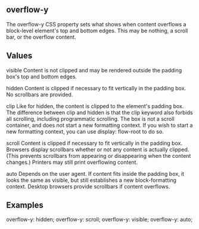## overflow-y
The overflow-y CSS property sets what shows when content overflows a block-level element's top and bottom edges. This may be nothing, a scroll bar, or the overflow content.

## Values

visible
Content is not clipped and may be rendered outside the padding box's top and bottom edges.

hidden
Content is clipped if necessary to fit vertically in the padding box. No scrollbars are provided.

clip 
Like for hidden, the content is clipped to the element's padding box. The difference between clip and hidden is that the clip keyword also forbids all scrolling, including programmatic scrolling. The box is not a scroll container, and does not start a new formatting context. If you wish to start a new formatting context, you can use display: flow-root to do so.

scroll
Content is clipped if necessary to fit vertically in the padding box. Browsers display scrollbars whether or not any content is actually clipped. (This prevents scrollbars from appearing or disappearing when the content changes.) Printers may still print overflowing content.

auto
Depends on the user agent. If content fits inside the padding box, it looks the same as visible, but still establishes a new block-formatting context. Desktop browsers provide scrollbars if content overflows.

## Examples

overflow-y: hidden;
overflow-y: scroll;
overflow-y: visible;
overflow-y: auto;